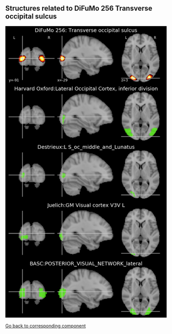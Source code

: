 


## Structures related to DiFuMo 256 Transverse occipital sulcus

![89](89.jpg "Structures related to DiFuMo 256 Transverse occipital sulcus")

[Go back to corresponding component](https://parietal-inria.github.io/DiFuMo/256/html/89.html)
